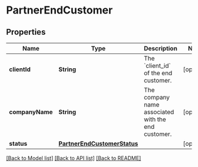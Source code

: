 # PartnerEndCustomer

## Properties
Name | Type | Description | Notes
------------ | ------------- | ------------- | -------------
**clientId** | **String** | The &#x60;client_id&#x60; of the end customer. | [optional] 
**companyName** | **String** | The company name associated with the end customer. | [optional] 
**status** | [**PartnerEndCustomerStatus**](PartnerEndCustomerStatus.md) |  | [optional] 

[[Back to Model list]](../README.md#documentation-for-models) [[Back to API list]](../README.md#documentation-for-api-endpoints) [[Back to README]](../README.md)


